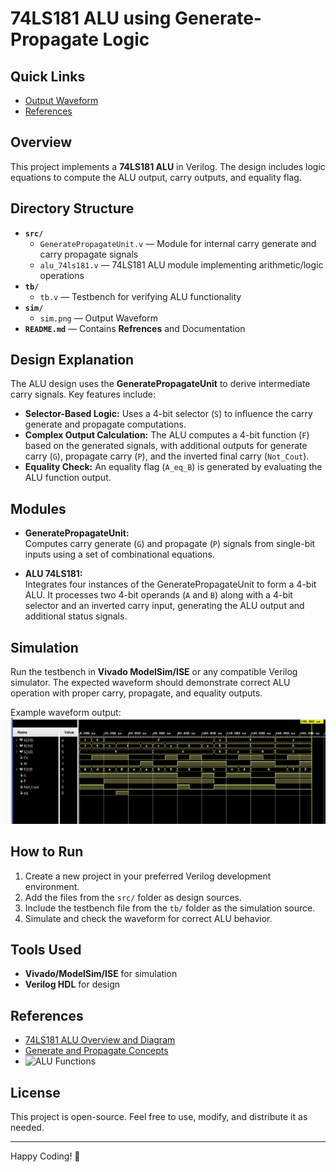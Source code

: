 # 74LS181 ALU using Generate-Propagate Logic

## Quick Links  
- [Output Waveform](#output-waveform)  
- [References](#references)

## Overview  
This project implements a **74LS181 ALU** in Verilog. The design includes logic equations to compute the ALU output, carry outputs, and equality flag.

## Directory Structure  
- **`src/`**  
    - `GeneratePropagateUnit.v` — Module for internal carry generate and carry propagate signals  
    - `alu_74ls181.v` — 74LS181 ALU module implementing arithmetic/logic operations  
- **`tb/`**  
    - `tb.v` — Testbench for verifying ALU functionality  
- **`sim/`**
    - `sim.png` — Output Waveform
- **`README.md`** — Contains **Refrences** and Documentation

## Design Explanation  
The ALU design uses the **GeneratePropagateUnit** to derive intermediate carry signals. Key features include:
- **Selector-Based Logic:** Uses a 4-bit selector (`S`) to influence the carry generate and propagate computations.
- **Complex Output Calculation:** The ALU computes a 4-bit function (`F`) based on the generated signals, with additional outputs for generate carry (`G`), propagate carry (`P`), and the inverted final carry (`Not_Cout`).
- **Equality Check:** An equality flag (`A_eq_B`) is generated by evaluating the ALU function output.

## Modules  
- **GeneratePropagateUnit:**  
  Computes carry generate (`G`) and propagate (`P`) signals from single-bit inputs using a set of combinational equations.
  
- **ALU 74LS181:**  
  Integrates four instances of the GeneratePropagateUnit to form a 4-bit ALU. It processes two 4-bit operands (`A` and `B`) along with a 4-bit selector and an inverted carry input, generating the ALU output and additional status signals.

## Simulation  
Run the testbench in **Vivado ModelSim/ISE** or any compatible Verilog simulator. The expected waveform should demonstrate correct ALU operation with proper carry, propagate, and equality outputs.

<a name="output-waveform"></a>
Example waveform output:  
![Waveform](sim/sim.png)  


## How to Run  
1. Create a new project in your preferred Verilog development environment.
2. Add the files from the `src/` folder as design sources.
3. Include the testbench file from the `tb/` folder as the simulation source.
4. Simulate and check the waveform for correct ALU behavior.

## Tools Used  
- **Vivado/ModelSim/ISE** for simulation  
- **Verilog HDL** for design  

## References  
- [74LS181 ALU Overview and Diagram](https://susta.cz/fel/74/pdf/sn_74181.pdf)  
- [Generate and Propagate Concepts](https://www.righto.com/2017/03/inside-vintage-74181-alu-chip-how-it.html)  
- ![ALU Functions](https://lh3.googleusercontent.com/-3cuntUaxmUE/WM6nndVpFeI/AAAAAAABA7k/_nglbusMSLEmoNv6Q0oQTe9scAsDL5JGgCHM/w9999/datasheet-74181-operations.png)
<a name="references"></a>

## License  
This project is open-source. Feel free to use, modify, and distribute it as needed.

---  
Happy Coding! 🚀
